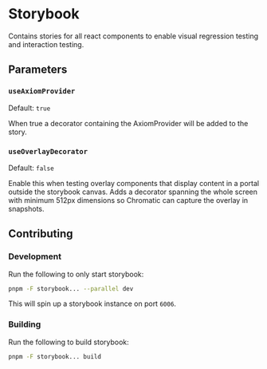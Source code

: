 # Storybook

Contains stories for all react components to enable visual regression testing and interaction testing.

## Parameters

### `useAxiomProvider`

Default: `true`

When true a decorator containing the AxiomProvider will be added to the story.

### `useOverlayDecorator`

Default: `false`

Enable this when testing overlay components that display content in a portal outside the storybook canvas. Adds a decorator spanning the whole screen with minimum 512px dimensions so Chromatic can capture the overlay in snapshots.

## Contributing

### Development

Run the following to only start storybook:

```sh
pnpm -F storybook... --parallel dev
```

This will spin up a storybook instance on port `6006`.

### Building

Run the following to build storybook:

```sh
pnpm -F storybook... build
```
